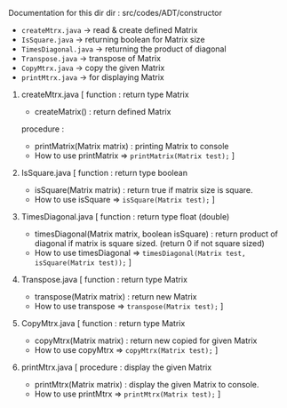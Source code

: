 Documentation for this dir
dir : src/codes/ADT/constructor

- `createMtrx.java` -> read & create defined Matrix
- `IsSquare.java` -> returning boolean for Matrix size
- `TimesDiagonal.java` -> returning the product of diagonal
- `Transpose.java` -> transpose of Matrix
- `CopyMtrx.java` -> copy the given Matrix
- `printMtrx.java` -> for displaying Matrix

1. createMtrx.java [
    function : return type Matrix
    - createMatrix() : return defined Matrix

    procedure : 
    - printMatrix(Matrix matrix) : printing Matrix to console

    * How to use printMatrix => `printMatrix(Matrix test);`
]

2. IsSquare.java [
    function : return type boolean
    - isSquare(Matrix matrix) : return true if matrix size is square.
    * How to use isSquare => `isSquare(Matrix test);`
]

3. TimesDiagonal.java [
    function : return type float (double)
    - timesDiagonal(Matrix matrix, boolean isSquare) : return product of diagonal if matrix is square sized. (return 0 if not square sized)

    * How to use timesDiagonal => `timesDiagonal(Matrix test, isSquare(Matrix test));`
]

4. Transpose.java [
    function : return type Matrix
    - transpose(Matrix matrix) : return new Matrix

    * How to use transpose => `transpose(Matrix test);`
]

5. CopyMtrx.java [
    function : return type Matrix
    - copyMtrx(Matrix matrix) : return new copied for given Matrix

    * How to use copyMtrx => `copyMtrx(Matrix test);`
]

6. printMtrx.java [
    procedure : display the given Matrix
    - printMtrx(Matrix matrix) : display the given Matrix to console.

    * How to use printMtrx => `printMtrx(Matrix test);`
]